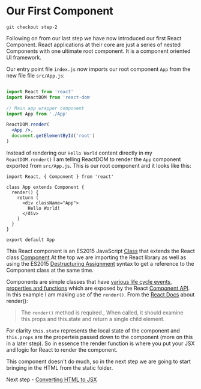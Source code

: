 # Our First Component

```
git checkout step-2
```

Following on from our last step we have now introduced our first React Component. React applications at their core are just a series of nested Components with one ultimate root component. 
It is a component oriented UI framework.

Our entry point file `index.js` now imports our root component `App` from the new file file `src/App.js`:

``` jsx

import React from 'react'
import ReactDOM from 'react-dom'

// Main app wrapper component
import App from './App'

ReactDOM.render(
  <App />,
  document.getElementById('root')
)

```
Instead of rendering our `Hello World` content directly in my `ReactDOM.render()` I am telling ReactDOM to render the `App` component
exported from `src/App.js`. This is our root component and it looks like this:

```
import React, { Component } from 'react'

class App extends Component {
  render() {
    return (
      <div className="App">
        Hello World!
      </div>
    )
  }
}

export default App
```

This React component is an ES2015 JavaScript [Class](https://developer.mozilla.org/en/docs/Web/JavaScript/Reference/Classes) that extends the React 
class [Component](https://facebook.github.io/react/docs/component-api.html).At the top we are importing the React library as well as using the ES2015 
[Destructuring Assignment](https://developer.mozilla.org/en/docs/Web/JavaScript/Reference/Operators/Destructuring_assignment) syntax to get a reference
 to the Component class at the same time.

Components are simple classes that have [various life cycle events, properties and functions](https://facebook.github.io/react/docs/component-specs.html) which are exposed by the React 
[Component API](https://facebook.github.io/react/docs/component-api.html). In this example I am making use of the `render()`. From the [React Docs]() about render():

> The `render()` method is required., When called, it should examine this.props and this.state and return a single child element.

For clarity `this.state` represents the local state of the component and `this.props` are the properteis passed down to the component (more on this in a later step). So in essence
the render function is where you put your JSX and logic for React to render the component.

This component doesn't do much, so in the next step we are going to start bringing in the HTML from the static folder.

Next step - [Converting HTML to JSX](03-Converting-HTML-To-JSX.md)
